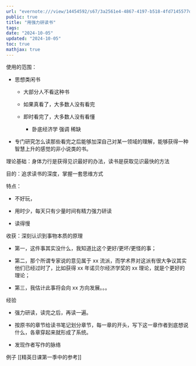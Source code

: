 ```yaml
---
url: "evernote:///view/14454592/s67/3a2561e4-4867-4197-b518-4fd7145577da/3a2561e4-4867-4197-b518-4fd7145577da/"
public: true
title: "用强力研读书"
tags:
date: "2024-10-05"
updated: "2024-10-05"
toc: true
mathjax: true
---
```


使用的范围：

  + 思想类闲书

    + 大部分人不看这种书

    + 如果真看了，大多数人没有看完

    + 即时看完了，大多数人没有看懂

      + 卧底经济学 强调 稀缺

  + 专门研究怎么读那些看完之后能够加深自己对某一领域的理解，能够获得一种智慧上升的感觉的非小说类的书。

理论基础：身体力行是获得见识最好的办法，读书是获取见识最快的方法

目的：追求读书的深度，掌握一套思维方式

特点：

  + 不好玩，

  + 用时少，每天只有少量时间有精力强力研读

  + 读得慢

收获：深刻认识到事物本质的原理

  + 第一，这件事其实没什么，我知道比这个更好/更坏/更怪的事；

  + 第二，那个所谓专家说的意见属于 xx 流派，而学术界对这派有很大争议其实他们已经过时了，比如获得 xx 年诺贝尔经济学奖的 xx 理论，就是个更好的理论；

  + 第三，我估计此事将会向 xx 方向发展。。。

经验

  + 强力研读，读完之后，再读一遍。

  + 按原书的章节给读书笔记划分章节，每一章的开头，写下这一章作者到底想说什么，各章穿起来就形成了系统。

  + 发现作者写作的脉络

例子 [[精英日课第一季中的参考]]



